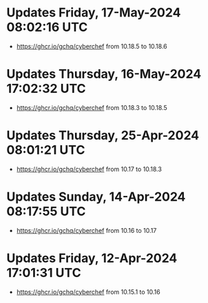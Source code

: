 # Updates Friday, 17-May-2024 08:02:16 UTC
- https://ghcr.io/gchq/cyberchef from 10.18.5 to 10.18.6

# Updates Thursday, 16-May-2024 17:02:32 UTC
- https://ghcr.io/gchq/cyberchef from 10.18.3 to 10.18.5

# Updates Thursday, 25-Apr-2024 08:01:21 UTC
- https://ghcr.io/gchq/cyberchef from 10.17 to 10.18.3

# Updates Sunday, 14-Apr-2024 08:17:55 UTC
- https://ghcr.io/gchq/cyberchef from 10.16 to 10.17

# Updates Friday, 12-Apr-2024 17:01:31 UTC
- https://ghcr.io/gchq/cyberchef from 10.15.1 to 10.16

